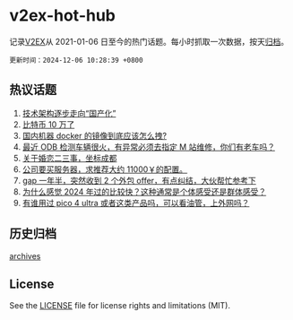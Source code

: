 # v2ex-hot-hub

 记录[V2EX](https://www.v2ex.com/)从 2021-01-06 日至今的热门话题。每小时抓取一次数据，按天[归档](archives)。

`更新时间：2024-12-06 10:28:39 +0800`

## 热议话题

1. [技术架构逐步走向“国产化”](https://www.v2ex.com/t/1095159)
1. [比特币 10 万了](https://www.v2ex.com/t/1095162)
1. [国内机器 docker 的镜像到底应该怎么拽?](https://www.v2ex.com/t/1095188)
1. [最近 ODB 检测车辆很火，有异常必须去指定 M 站维修，你们有老车吗？](https://www.v2ex.com/t/1095392)
1. [关于婚恋二三事，坐标成都](https://www.v2ex.com/t/1095185)
1. [公司要买服务器，求推荐大约 11000￥的配置。](https://www.v2ex.com/t/1095335)
1. [gap 一年半，突然收到 2 个外包 offer，有点纠结，大伙帮忙参考下](https://www.v2ex.com/t/1095402)
1. [为什么感觉 2024 年过的比较快？这种通常是个体感受还是群体感受？](https://www.v2ex.com/t/1095390)
1. [有谁用过 pico 4 ultra 或者这类产品吗，可以看油管，上外网吗？](https://www.v2ex.com/t/1095268)

## 历史归档

[archives](archives)

## License

See the [LICENSE](LICENSE) file for license rights and limitations (MIT).
